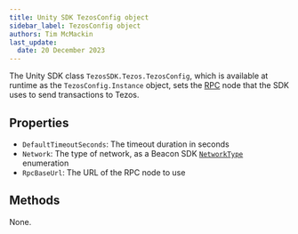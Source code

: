 ```yaml
---
title: Unity SDK TezosConfig object
sidebar_label: TezosConfig object
authors: Tim McMackin
last_update:
  date: 20 December 2023
---
```


The Unity SDK class `TezosSDK.Tezos.TezosConfig`, which is available at runtime as the `TezosConfig.Instance` object, sets the [RPC](../../architecture/rpc) node that the SDK uses to send transactions to Tezos.

## Properties

- `DefaultTimeoutSeconds`: The timeout duration in seconds
- `Network`: The type of network, as a Beacon SDK [`NetworkType`](https://typedocs.walletbeacon.io/enums/networktype.html) enumeration
- `RpcBaseUrl`: The URL of the RPC node to use

## Methods

None.
